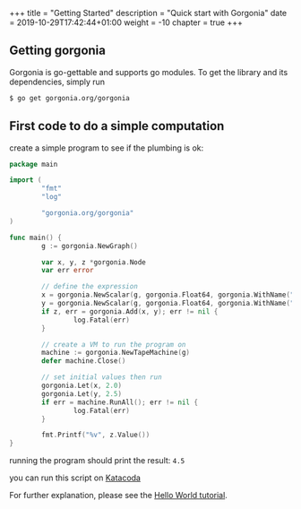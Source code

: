 +++
title = "Getting Started"
description = "Quick start with Gorgonia"
date = 2019-10-29T17:42:44+01:00
weight = -10
chapter = true
+++

## Getting gorgonia

Gorgonia is go-gettable and supports go modules.
To get the library and its dependencies, simply run

```bash
$ go get gorgonia.org/gorgonia
```

## First code to do a simple computation

create a simple program to see if the plumbing is ok:

```go
package main

import (
        "fmt"
        "log"

        "gorgonia.org/gorgonia"
)

func main() {
        g := gorgonia.NewGraph()

        var x, y, z *gorgonia.Node
        var err error

        // define the expression
        x = gorgonia.NewScalar(g, gorgonia.Float64, gorgonia.WithName("x"))
        y = gorgonia.NewScalar(g, gorgonia.Float64, gorgonia.WithName("y"))
        if z, err = gorgonia.Add(x, y); err != nil {
                log.Fatal(err)
        }

        // create a VM to run the program on
        machine := gorgonia.NewTapeMachine(g)
        defer machine.Close()

        // set initial values then run
        gorgonia.Let(x, 2.0)
        gorgonia.Let(y, 2.5)
        if err = machine.RunAll(); err != nil {
                log.Fatal(err)
        }

        fmt.Printf("%v", z.Value())
}
```

running the program should print the result: `4.5`

you can run this script on [Katacoda](https://www.katacoda.com/ysaito/courses/gorgonia-tutorials/gorgonia-tutorial-01)

For further explanation, please see the [Hello World tutorial](/tutorials/hello-world).

